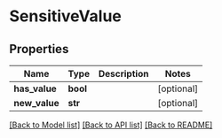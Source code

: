 # SensitiveValue

## Properties
Name | Type | Description | Notes
------------ | ------------- | ------------- | -------------
**has_value** | **bool** |  | [optional] 
**new_value** | **str** |  | [optional] 

[[Back to Model list]](../README.md#documentation-for-models) [[Back to API list]](../README.md#documentation-for-api-endpoints) [[Back to README]](../README.md)

